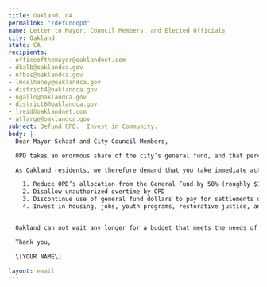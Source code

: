 ```yaml
---
title: Oakland, CA
permalink: "/defundopd"
name: Letter to Mayor, Council Members, and Elected Officials
city: Oakland
state: CA
recipients:
- officeofthemayor@oaklandnet.com
- dkalb@oaklandca.gov
- nfbas@oaklandca.gov
- lmcelhaney@oaklandca.gov
- district4@oaklandca.gov
- ngallo@oaklandca.gov
- district6@oaklandca.gov
- lreid@oaklandnet.com
- atlarge@oaklandca.gov
subject: Defund OPD.  Invest in Community.
body: |-
  Dear Mayor Schaaf and City Council Members,

  OPD takes an enormous share of the city’s general fund, and that percentage has risen exponentially for the last two decades, taking away desperately needed resources from essential city programs and services. OPD has overspent its authorized overtime budget by 100% -- tens of millions of dollars -- in recent years, as individual cops bring home annual compensation upwards of $400k. The investment in policing has not made us safer -- OPD remains an embarrassment to the city and a lethal threat to Oakland’s Black and Brown communities, while increased police spending shows no correlation to decreasing crime levels over the past 20 years. With Oakland's current finances in dire jeopardy, it is clear that we must defund the police.

  As Oakland residents, we therefore demand that you take immediate action to ensure the following:

    1. Reduce OPD’s allocation from the General Fund by 50% (roughly $150 Million)
    2. Disallow unauthorized overtime by OPD
    3. Discontinue use of general fund dollars to pay for settlements due to police murder, misconduct, and negligence
    4. Invest in housing, jobs, youth programs, restorative justice, and mental health workers to keep the community safe.


  Oakland can not wait any longer for a budget that meets the needs of its residents. The only way to achieve this is to take immediate steps to Defund OPD. 

  Thank you,

  \[YOUR NAME\]

layout: email
---
```


